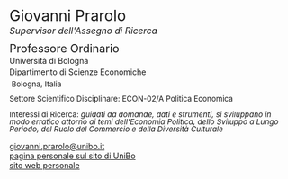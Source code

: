<span class="indented" style="font-size: 20pt; color: var(--global-theme-color); display: block; line-height: 1; margin-bottom: 4pt;"> Giovanni Prarolo </span>
<span class="indented" style="font-size: 12pt; color: var(--global-theme-color); display: block; line-height: 1; margin-bottom: 10pt;"> <i>Supervisor dell'Assegno di Ricerca</i> </span>
  
<span class="indented" style="font-size: 15pt; display: block; line-height: 1; margin-bottom: 4pt;"> Professore Ordinario </span>
<span class="indented" style="display: block; line-height: 1; margin-bottom: 4pt;"> Università di Bologna </span>
<span class="indented" style="display: block; line-height: 1; margin-bottom: 6pt;"> Dipartimento di Scienze Economiche </span>
<span class="indented" style="font-size: 10pt; display: block; line-height: 1; margin-bottom: 10pt;"> <i class="fa-solid fa-location-dot"></i> &nbsp;Bologna, Italia</span>
<span class="indented" style="font-size: 10pt; display: block; line-height: 1; margin-bottom: 4pt;"> Settore Scientifico Disciplinare: ECON-02/A Politica Economica </span>

<span class="indented" style="font-size: 10pt; display: block; line-height: 1; margin-bottom: 4pt;"> Interessi di Ricerca: <i> guidati da domande, dati e strumenti, si sviluppano in modo erratico attorno ai temi dell'Economia Politica, dello Sviluppo a Lungo Periodo, del Ruolo del Commercio e della Diversità Culturale </i></span>

<div class="icon-link indented">
  <i class="fa-solid fa-envelope fa-fw"></i>
  <a href="mailto:giovanni.prarolo@unibo.it">giovanni.prarolo@unibo.it</a>
</div>

<div class="icon-link indented">
  <i class="fa-solid fa-building-columns fa-fw"></i>
  <a href="https://www.unibo.it/sitoweb/giovanni.prarolo/">pagina personale sul sito di UniBo</a>
</div>

<div class="icon-link indented">
  <i class="fa-solid fa-globe fa-fw"></i>
  <a href="https://sites.google.com/site/giovanniprarolo/">sito web personale</a>
</div>
